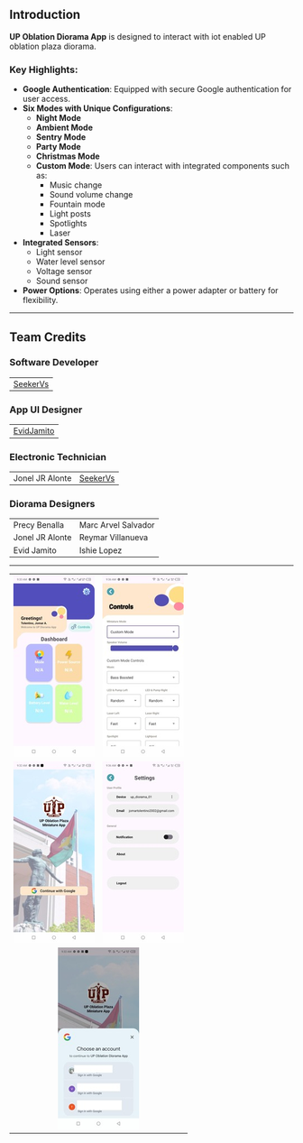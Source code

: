 ## Introduction

**UP Oblation Diorama App** is designed to interact with iot enabled UP oblation plaza diorama.

### Key Highlights:

- **Google Authentication**: Equipped with secure Google authentication for user access.  
- **Six Modes with Unique Configurations**:  
  - **Night Mode**  
  - **Ambient Mode**  
  - **Sentry Mode**  
  - **Party Mode**  
  - **Christmas Mode**  
  - **Custom Mode**: Users can interact with integrated components such as:  
    - Music change
    - Sound volume change
    - Fountain mode  
    - Light posts  
    - Spotlights  
    - Laser  
- **Integrated Sensors**:  
  - Light sensor  
  - Water level sensor  
  - Voltage sensor  
  - Sound sensor  
- **Power Options**: Operates using either a power adapter or battery for flexibility.  

---

## Team Credits

### Software Developer  
<table>
  <tr>
    <td><a href="https://github.com/SeekerVs">SeekerVs</a></td>
  </tr>
</table>

### App UI Designer  
<table>
  <tr>
    <td><a href="https://github.com/EvidJamito">EvidJamito</a></td>
  </tr>
</table>

### Electronic Technician  
<table>
  <tr>
    <td>Jonel JR Alonte</td>
    <td><a href="https://github.com/SeekerVs">SeekerVs</a></td>
  </tr>
</table>

### Diorama Designers  
<table>
  <tr>
    <td>Precy Benalla</td>
    <td>Marc Arvel Salvador</td>
  </tr>
  <tr>
    <td>Jonel JR Alonte</td>
    <td>Reymar Villanueva</td>
  </tr>
  <tr>
    <td>Evid Jamito</td>
    <td>Ishie Lopez</td>
  </tr>
</table>

---

<table>
  <tr>
    <td>
      <img src="https://raw.githubusercontent.com/seekerVs/UP-Oblation-Diorama_App/main/demo%20images/467462619_1337222307729412_5298046835836525372_n.jpg" alt="Image">
    </td>
    <td>
      <img src="https://raw.githubusercontent.com/seekerVs/UP-Oblation-Diorama_App/main/demo%20images/467459375_2808998065944416_6895024914892708923_n.jpg" alt="Image">
    </td>
  </tr>
  <tr>
    <td>
      <img src="https://raw.githubusercontent.com/seekerVs/UP-Oblation-Diorama_App/main/demo%20images/467456702_1185204330006156_299890435009467746_n.jpg" alt="Image">
    </td>
    <td>
      <img src="https://raw.githubusercontent.com/seekerVs/UP-Oblation-Diorama_App/main/demo%20images/462568625_1614467812838405_8940945305707783859_n.jpg" alt="Image">
    </td>
  </tr>
  <tr>
    <td colspan="2" align="center">
      <img src="https://raw.githubusercontent.com/seekerVs/UP-Oblation-Diorama_App/main/demo%20images/462548645_1082177873173466_1504629648522392956_n.jpg" alt="Image">
    </td>
  </tr>
</table>

